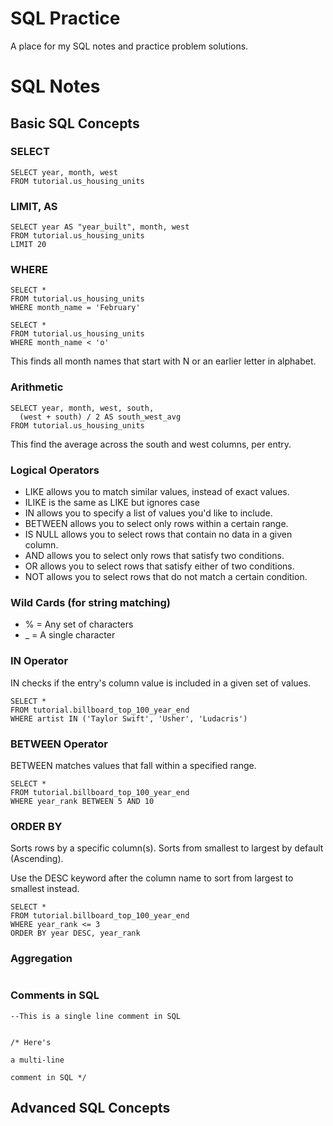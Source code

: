 # SQL Practice
A place for my SQL notes and practice problem solutions.


# SQL Notes

## Basic SQL Concepts

### SELECT
```
SELECT year, month, west
FROM tutorial.us_housing_units
```

### LIMIT, AS
```
SELECT year AS "year_built", month, west
FROM tutorial.us_housing_units
LIMIT 20
```

### WHERE
```
SELECT *
FROM tutorial.us_housing_units
WHERE month_name = 'February'
```

```
SELECT *
FROM tutorial.us_housing_units
WHERE month_name < 'o'
```
This finds all month names that start with N or an earlier letter in alphabet. 

### Arithmetic
```
SELECT year, month, west, south,
  (west + south) / 2 AS south_west_avg
FROM tutorial.us_housing_units
```
This find the average across the south and west columns, per entry.

### Logical Operators 

- LIKE allows you to match similar values, instead of exact values.
- ILIKE is the same as LIKE but ignores case
- IN allows you to specify a list of values you'd like to include.
- BETWEEN allows you to select only rows within a certain range.
- IS NULL allows you to select rows that contain no data in a given column.
- AND allows you to select only rows that satisfy two conditions.
- OR allows you to select rows that satisfy either of two conditions.
- NOT allows you to select rows that do not match a certain condition.

### Wild Cards (for string matching)

- % = Any set of characters
- _ = A single character

### IN Operator

IN checks if the entry's column value is included in a given set of values.

```
SELECT *
FROM tutorial.billboard_top_100_year_end
WHERE artist IN ('Taylor Swift', 'Usher', 'Ludacris')
```

### BETWEEN Operator

BETWEEN matches values that fall within a specified range.

```
SELECT *
FROM tutorial.billboard_top_100_year_end
WHERE year_rank BETWEEN 5 AND 10
```

### ORDER BY

Sorts rows by a specific column(s). Sorts from smallest to largest by default (Ascending).

Use the DESC keyword after the column name to sort from largest to smallest instead.

```
SELECT *
FROM tutorial.billboard_top_100_year_end
WHERE year_rank <= 3
ORDER BY year DESC, year_rank
```

### Aggregation

```

```

### Comments in SQL
```
--This is a single line comment in SQL


/* Here's

a multi-line

comment in SQL */
```

## Advanced SQL Concepts

```

```